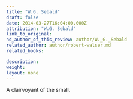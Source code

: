 ```yaml
---
title: "W.G. Sebald"
draft: false
date: 2014-03-27T16:04:00.000Z
attribution: "W.G. Sebald"
link_to_original:
nd_author_of_this_review: author/W._G._Sebald
related_author: author/robert-walser.md
related_books:

description:
weight:
layout: none
---
```

A clairvoyant of the small.

